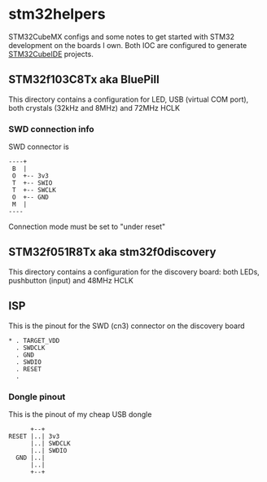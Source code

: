 # stm32helpers
STM32CubeMX configs and some notes to get started with STM32 development on the boards I own.
Both IOC are configured to generate [STM32CubeIDE](https://www.st.com/en/development-tools/stm32cubeide.html) projects.

## STM32f103C8Tx aka BluePill
This directory contains a configuration for LED, USB (virtual COM port), both crystals (32kHz and 8MHz) and 72MHz HCLK

### SWD connection info
SWD connector is
```
----+
 B  |
 O  +-- 3v3
 T  +-- SWIO
 T  +-- SWCLK
 O  +-- GND
 M  |
----
```
Connection mode must be set to "under reset"

## STM32f051R8Tx aka stm32f0discovery
This directory contains a configuration for the discovery board: both LEDs, pushbutton (input) and 48MHz HCLK

## ISP
This is the pinout for the SWD (cn3) connector on the discovery board
```
* . TARGET_VDD
  . SWDCLK
  . GND
  . SWDIO
  . RESET
  . 
```

### Dongle pinout
This is the pinout of my cheap USB dongle
```
      +--+
RESET |..| 3v3
      |..| SWDCLK
      |..| SWDIO
  GND |..| 
      |..| 
      +--+
```
